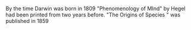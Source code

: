 By the time  Darwin was born in 1809  "Phenomenology of MInd" by Hegel had been printed from two years before.
"The Origins of Species " was published in 1859
